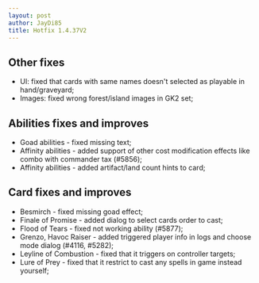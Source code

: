 ```yaml
---
layout: post
author: JayDi85
title: Hotfix 1.4.37V2
---
```

## Other fixes
* UI: fixed that cards with same names doesn't selected as playable in hand/graveyard;
* Images: fixed wrong forest/island images in GK2 set;

## Abilities fixes and improves
* Goad abilities - fixed missing text;
* Affinity abilities - added support of other cost modification effects like combo with commander tax (#5856);
* Affinity abilities - added artifact/land count hints to card;

## Card fixes and improves
* Besmirch - fixed missing goad effect;
* Finale of Promise - added dialog to select cards order to cast;
* Flood of Tears - fixed not working ability (#5877); 
* Grenzo, Havoc Raiser - added triggered player info in logs and choose mode dialog (#4116, #5282);
* Leyline of Combustion - fixed that it triggers on controller targets;
* Lure of Prey - fixed that it restrict to cast any spells in game instead yourself;